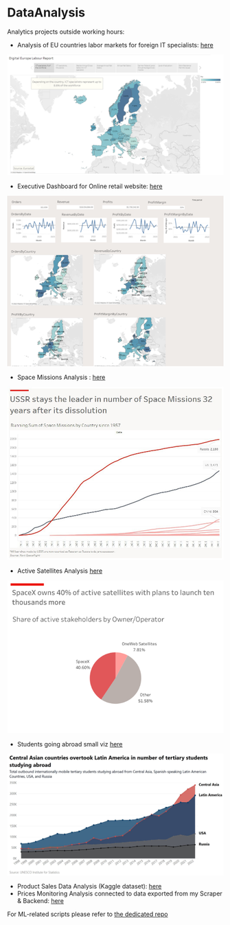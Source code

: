 # DataAnalysis

Analytics projects outside working hours:

- Analysis of EU countries labor markets for foreign IT specialists: [here](digital-europe)

![](digital-europe/DigitalEuropeDashboard.png)

- Executive Dashboard for Online retail website: [here](online_retail)

![](online_retail/Dashboard.png)

- Space Missions Analysis : [here](space_missions)

![](space_missions/Chart_TheEconomistStyle_Insight.jpg)

- Active Satellites Analysis [here](satellites)

![](satellites/Viz.png)

- Students going abroad small viz [here](studentsgoingabroad)

![](studentsgoingabroad/StudentsGoingAbroad.jpg)

- Product Sales Data Analysis (Kaggle dataset): [here](product_sales/product-sales-data.ipynb)
- Prices Monitoring Analysis connected to data exported from my Scraper & Backend: [here](prices-monitoring-data.ipynb)

For ML-related scripts please refer to [the dedicated repo](https://github.com/SneakBug8/MLtests)
